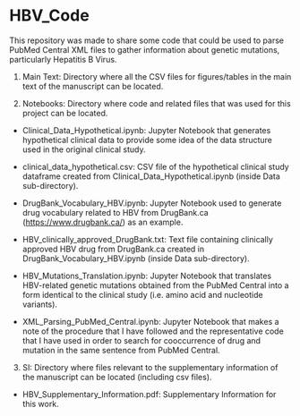 # HBV_Code
This repository was made to share some code that could be used to parse PubMed Central XML files to gather information about genetic mutations, particularly Hepatitis B Virus. 

1) Main Text: Directory where all the CSV files for figures/tables in the main text of the manuscript can be located. 

2) Notebooks: Directory where code and related files that was used for this project can be located. 

- Clinical_Data_Hypothetical.ipynb: Jupyter Notebook that generates hypothetical clinical data to provide some idea of the data structure used in the original clinical study. 

- clinical_data_hypothetical.csv: CSV file of the hypothetical clinical study dataframe created from Clinical_Data_Hypothetical.ipynb (inside Data sub-directory). 

- DrugBank_Vocabulary_HBV.ipynb: Jupyter Notebook used to generate drug vocabulary related to HBV from DrugBank.ca (https://www.drugbank.ca/) as an example.

- HBV_clinically_approved_DrugBank.txt: Text file containing clinically approved HBV drug from DrugBank.ca created in DrugBank_Vocabulary_HBV.ipynb (inside Data sub-directory). 

- HBV_Mutations_Translation.ipynb: Jupyter Notebook that translates HBV-related genetic mutations obtained from the PubMed Central into a form identical to the clinical study (i.e. amino acid and nucleotide variants). 

- XML_Parsing_PubMed_Central.ipynb: Jupyter Notebook that makes a note of the procedure that I have followed and the representative code that I have used in order to search for cooccurrence of drug and mutation in the same sentence from PubMed Central. 

3) SI: Directory where files relevant to the supplementary information of the manuscript can be located (including csv files). 

- HBV_Supplementary_Information.pdf: Supplementary Information for this work. 
